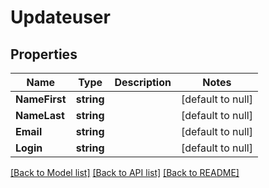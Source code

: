 # Updateuser

## Properties
Name | Type | Description | Notes
------------ | ------------- | ------------- | -------------
**NameFirst** | **string** |  | [default to null]
**NameLast** | **string** |  | [default to null]
**Email** | **string** |  | [default to null]
**Login** | **string** |  | [default to null]

[[Back to Model list]](../README.md#documentation-for-models) [[Back to API list]](../README.md#documentation-for-api-endpoints) [[Back to README]](../README.md)


